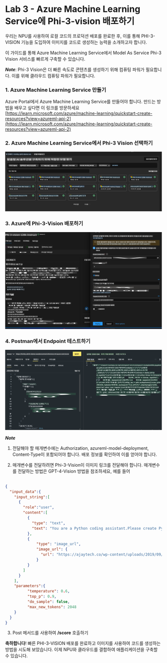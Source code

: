 # **Lab 3 - Azure Machine Learning Service에 Phi-3-vision 배포하기**

우리는 NPU를 사용하여 로컬 코드의 프로덕션 배포를 완료한 후, 이를 통해 PHI-3-VISION 기능을 도입하여 이미지를 코드로 생성하는 능력을 소개하고자 합니다.

이 가이드를 통해 Azure Machine Learning Service에서 Model As Service Phi-3 Vision 서비스를 빠르게 구축할 수 있습니다.

***Note***: Phi-3 Vision은 더 빠른 속도로 콘텐츠를 생성하기 위해 컴퓨팅 파워가 필요합니다. 이를 위해 클라우드 컴퓨팅 파워가 필요합니다.


### **1. Azure Machine Learning Service 만들기**

Azure Portal에서 Azure Machine Learning Service를 만들어야 합니다. 만드는 방법을 배우고 싶다면 이 링크를 방문하세요 [https://learn.microsoft.com/azure/machine-learning/quickstart-create-resources?view=azureml-api-2](https://learn.microsoft.com/azure/machine-learning/quickstart-create-resources?view=azureml-api-2)


### **2. Azure Machine Learning Service에서 Phi-3 Vision 선택하기**

![Catalog](../../../../../../../translated_images/vison_catalog.bad341c95280549cb1408f9d387dbaf819f8c25868eaa0fb699ea71e3da7e842.ko.png)


### **3. Azure에 Phi-3-Vision 배포하기**

![Deploy](../../../../../../../translated_images/vision_deploy.a16e2cb64056d25adfe9e984f0d53e6435a44a05cf3239375c86d490e9789259.ko.png)


### **4. Postman에서 Endpoint 테스트하기**

![Test](../../../../../../../translated_images/vision_test.31b672d213c01eb2353c25eeffeb7f20fa0a1bc3036fb3d4f5c9c8a077c609cd.ko.png)


***Note***

1. 전달해야 할 매개변수에는 Authorization, azureml-model-deployment, Content-Type이 포함되어야 합니다. 배포 정보를 확인하여 이를 얻어야 합니다.

2. 매개변수를 전달하려면 Phi-3-Vision이 이미지 링크를 전달해야 합니다. 매개변수를 전달하는 방법은 GPT-4-Vision 방법을 참조하세요, 예를 들어

```json

{
  "input_data":{
    "input_string":[
      {
        "role":"user",
        "content":[ 
          {
            "type": "text",
            "text": "You are a Python coding assistant.Please create Python code for image "
          },
          {
              "type": "image_url",
              "image_url": {
                "url": "https://ajaytech.co/wp-content/uploads/2019/09/index.png"
              }
          }
        ]
      }
    ],
    "parameters":{
          "temperature": 0.6,
          "top_p": 0.9,
          "do_sample": false,
          "max_new_tokens": 2048
    }
  }
}

```

3. Post 메서드를 사용하여 **/score** 호출하기

**축하합니다**! 빠른 PHI-3-VISION 배포를 완료하고 이미지를 사용하여 코드를 생성하는 방법을 시도해 보았습니다. 이제 NPU와 클라우드를 결합하여 애플리케이션을 구축할 수 있습니다.

